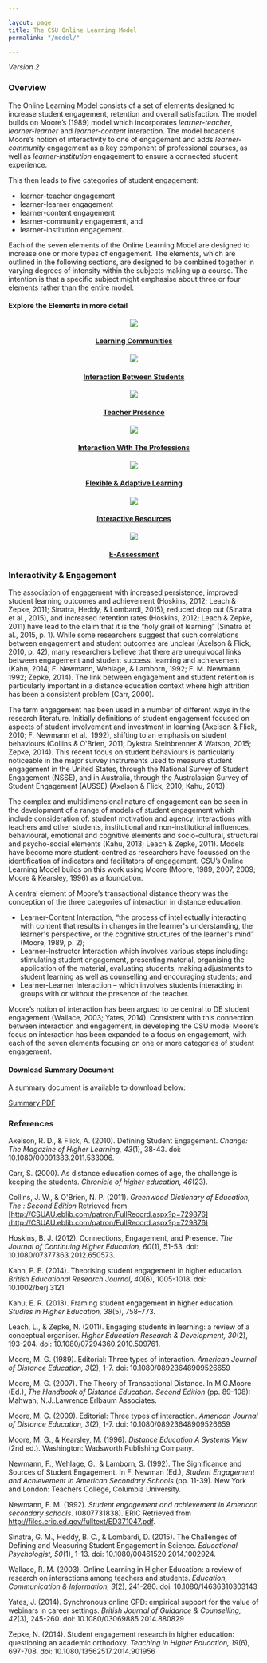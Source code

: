 ```yaml
---

layout: page
title: The CSU Online Learning Model
permalink: "/model/"

--- 
```


*Version 2*

### Overview

The Online Learning Model consists of a set of elements designed to increase student engagement, retention and overall satisfaction. The model builds on Moore’s (1989) model which incorporates *learner-teacher*, *learner-learner* and *learner-content* interaction. The model broadens Moore’s notion of interactivity to one of engagement and adds *learner-community* engagement as a key component of professional courses, as well as *learner-institution* engagement to ensure a connected student experience.

This then leads to five categories of student engagement:

- learner-teacher engagement
- learner-learner engagement
- learner-content engagement
- learner-community engagement, and
- learner-institution engagement.

Each of the seven elements of the Online Learning Model are designed to increase one or more types of engagement. The elements, which are outlined in the following sections, are designed to be combined together in varying degrees of intensity within the subjects making up a course. The intention is that a specific subject might emphasise about three or four elements rather than the entire model.


<div class="u-release trans gradient-pink">
<div class="container">
<h4 class="white center extra-top-padding">Explore the Elements in more detail</h4>
<div class="row tile-icons" align="center">
<div class="tiles"><a href="{{ site.baseurl }}/model/learning-communities.html"><img src="../images/lc-rev.png" class="u-full-width"><h4>Learning Communities</h4></a></div>
<div class="tiles"><a href="{{ site.baseurl }}/model/interaction-students.html"><img src="../images/ibs-rev.png" class="u-full-width"><h4>Interaction Between Students</h4></a></div>
<div class="tiles"><a href="{{ site.baseurl }}/model/teacher-presence.html"><img src="../images/tp-rev.png" class="u-full-width"><h4>Teacher Presence</h4></a></div>
<div class="tiles"><a href="{{ site.baseurl }}/model/interaction-professions.html"><img src="../images/iwp-rev.png" class="u-full-width"><h4>Interaction With The Professions</h4></a></div>
<div class="tiles"><a href="{{ site.baseurl }}/model/flexible-adaptive.html"><img src="../images/fal-rev.png" class="u-full-width"><h4>Flexible & Adaptive Learning</h4></a></div>
<div class="tiles"><a href="{{ site.baseurl }}/model/interactive-resources.html"><img src="../images/ir-rev.png" class="u-full-width"><h4>Interactive Resources</h4></a></div>
<div class="tiles"><a href="{{ site.baseurl }}/model/e-assessment.html"><img src="../images/ea-rev.png" class="u-full-width"><h4>E-Assessment</h4></a></div>
</div>
</div>
</div>

### Interactivity & Engagement

The association of engagement with increased persistence, improved student learning outcomes and achievement (Hoskins, 2012; Leach & Zepke, 2011; Sinatra, Heddy, & Lombardi, 2015), reduced drop out (Sinatra et al., 2015), and increased retention rates (Hoskins, 2012; Leach & Zepke, 2011) have lead to the claim that it is the “holy grail of learning” (Sinatra et al., 2015, p. 1). While some researchers suggest that such correlations between engagement and student outcomes are unclear (Axelson & Flick, 2010, p. 42), many researchers believe that there are unequivocal links between engagement and student success, learning and achievement (Kahn, 2014; F. Newmann, Wehlage, & Lamborn, 1992; F. M. Newmann, 1992; Zepke, 2014). The link between engagement and student retention is particularly important in a distance education context where high attrition has been a consistent problem (Carr, 2000).
 
The term engagement has been used in a number of different ways in the research literature. Initially definitions of student engagement focused on aspects of student involvement and investment in learning (Axelson & Flick, 2010; F. Newmann et al., 1992), shifting to an emphasis on student behaviours (Collins & O'Brien, 2011; Dykstra Steinbrenner & Watson, 2015; Zepke, 2014). This recent focus on student behaviours is particularly noticeable in the major survey instruments used to measure student engagement in the United States, through the National Survey of Student Engagement (NSSE), and in Australia, through the Australasian Survey of Student Engagement (AUSSE) (Axelson & Flick, 2010; Kahu, 2013).
 
The complex and multidimensional nature of engagement can be seen in the development of a range of models of student engagement which include consideration of: student motivation and agency, interactions with teachers and other students, institutional and non-institutional influences, behavioural, emotional and cognitive elements and socio-cultural, structural and psycho-social elements (Kahu, 2013; Leach & Zepke, 2011). Models have become more student-centred as researchers have focussed on the identification of indicators and facilitators of engagement. CSU’s Online Learning Model builds on this work using Moore (Moore, 1989, 2007, 2009; Moore & Kearsley, 1996) as a foundation.

A central element of Moore’s transactional distance theory was the conception of the three categories of interaction in distance education:
 
- Learner-Content Interaction, “the process of intellectually interacting with content that results in changes in the learner's understanding, the learner's perspective, or the cognitive structures of the learner's mind” (Moore, 1989, p. 2);
- Learner-Instructor Interaction which involves various steps including: stimulating student engagement, presenting material, organising the application of the material, evaluating students, making adjustments to student learning as well as counselling and encouraging students; and
- Learner-Learner Interaction – which involves students interacting in groups with or without the presence of the teacher.
 
Moore’s notion of interaction has been argued to be central to DE student engagement (Wallace, 2003; Yates, 2014). Consistent with this connection between interaction and engagement, in developing the CSU model Moore’s focus on interaction has been expanded to a focus on engagement, with each of the seven elements focusing on one or more categories of student engagement.

<div class="row u-release extra-bottom-padding">
    <div class="container center">
    <h4 class="">Download Summary Document</h4>
    <p>A summary document is available to download below:</p>
    <div class="offset-by-four four columns">
    <a href="{{ site.baseurl }}/documents/OLM-V2-A4.pdf" class="mixer-button">Summary PDF</a></div>
    </div>
</div>

<div class="apa-ref extra-bottom-padding" markdown="1">

### References

Axelson, R. D., & Flick, A. (2010). Defining Student Engagement. *Change: The Magazine of Higher Learning, 43*(1), 38-43. doi: 10.1080/00091383.2011.533096.

Carr, S. (2000). As distance education comes of age, the challenge is keeping the students. *Chronicle of higher education, 46*(23).

Collins, J. W., & O'Brien, N. P. (2011). *Greenwood Dictionary of Education, The : Second Edition*   Retrieved from [http://CSUAU.eblib.com/patron/FullRecord.aspx?p=729876](http://CSUAU.eblib.com/patron/FullRecord.aspx?p=729876)

Hoskins, B. J. (2012). Connections, Engagement, and Presence. *The Journal of Continuing Higher Education, 60*(1), 51-53. doi: 10.1080/07377363.2012.650573.

Kahn, P. E. (2014). Theorising student engagement in higher education. *British Educational Research Journal, 40*(6), 1005-1018. doi: 10.1002/berj.3121

Kahu, E. R. (2013). Framing student engagement in higher education. *Studies in Higher Education, 38*(5), 758–773.

Leach, L., & Zepke, N. (2011). Engaging students in learning: a review of a conceptual organiser. *Higher Education Research & Development, 30*(2), 193-204. doi: 10.1080/07294360.2010.509761.

Moore, M. G. (1989). Editorial: Three types of interaction. *American Journal of Distance Education, 3*(2), 1-7. doi: 10.1080/08923648909526659

Moore, M. G. (2007). The Theory of Transactional Distance. In M.G.Moore (Ed.), *The Handbook of Distance Education. Second Edition* (pp. 89–108): Mahwah, N.J..Lawrence Erlbaum Associates.

Moore, M. G. (2009). Editorial: Three types of interaction. *American Journal of Distance Education, 3*(2), 1-7. doi: 10.1080/08923648909526659

Moore, M. G., & Kearsley, M. (1996). *Distance Education A Systems View* (2nd ed.). Washington: Wadsworth Publishing Company.

Newmann, F., Wehlage, G., & Lamborn, S. (1992). The Significance and Sources of Student Engagement. In F. Newman (Ed.), *Student Engagement and Achievement in American Secondary Schools* (pp. 11-39). New York and London: Teachers College, Columbia University.

Newmann, F. M. (1992). *Student engagement and achievement in American secondary schools*. (0807731838). ERIC Retrieved from http://files.eric.ed.gov/fulltext/ED371047.pdf.

Sinatra, G. M., Heddy, B. C., & Lombardi, D. (2015). The Challenges of Defining and Measuring Student Engagement in Science. *Educational Psychologist, 50*(1), 1-13. doi: 10.1080/00461520.2014.1002924.

Wallace, R. M. (2003). Online Learning in Higher Education: a review of research on interactions among teachers and students. *Education, Communication & Information, 3*(2), 241-280. doi: 10.1080/14636310303143

Yates, J. (2014). Synchronous online CPD: empirical support for the value of webinars in career settings. *British Journal of Guidance & Counselling, 42*(3), 245-260. doi: 10.1080/03069885.2014.880829

Zepke, N. (2014). Student engagement research in higher education: questioning an academic orthodoxy. *Teaching in Higher Education, 19*(6), 697-708. doi: 10.1080/13562517.2014.901956

</div>

